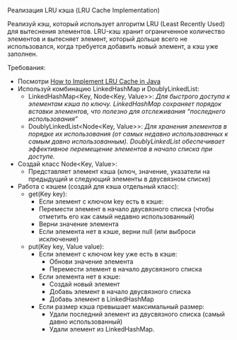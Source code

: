 Реализация LRU кэша (LRU Cache Implementation)

Реализуй кэш, который использует алгоритм LRU (Least Recently Used) для вытеснения элементов.
LRU-кэш хранит ограниченное количество элементов и вытесняет элемент,
который дольше всего не использовался, когда требуется добавить новый элемент, а кэш уже заполнен.

Требования:

- Посмотри [How to Implement LRU Cache in Java](https://www.baeldung.com/java-lru-cache)
- Используй комбинацию LinkedHashMap и DoublyLinkedList:
    - LinkedHashMap<Key, Node<Key, Value>>:
      *Для быстрого доступа к элементам кэша по ключу.*
      *LinkedHashMap сохраняет порядок вставки элементов, что полезно для отслеживания “последнего использования”*
    - DoublyLinkedList<Node<Key, Value>>:
      *Для хранения элементов в порядке их использования (от самых недавно использованных к самым давно
      использованным).*
      *DoublyLinkedList обеспечивает эффективное перемещение элементов в начало списка при доступе.*
- Создай класс Node<Key, Value>:
    - Представляет элемент кэша (ключ, значение, указатели на предыдущий и следующий элементы в двусвязном списке)
- Работа с кэшем (создай для кэша отдельный класс):
    - get(Key key):
      - Если элемент с ключом key есть в кэше:
      - Перемести элемент в начало двусвязного списка (чтобы отметить его как самый недавно использованный)
      - Верни значение элемента
      - Если элемента нет в кэше, верни null (или выброси исключение)
    - put(Key key, Value value):
        - Если элемент с ключом key уже есть в кэше:
            - Обнови значение элемента
            - Перемести элемент в начало двусвязного списка
        - Если элемента нет в кэше:
            - Создай новый элемент
            - Добавь элемент в начало двусвязного списка
            - Добавь элемент в LinkedHashMap
        - Если размер кэша превышает максимальный размер:
            - Удали последний элемент из двусвязного списка (самый давно использованный)
            - Удали элемент из LinkedHashMap.
